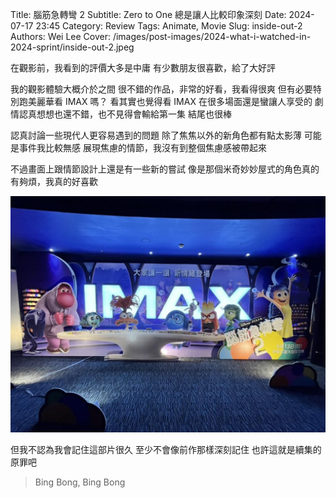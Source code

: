 Title: 腦筋急轉彎 2
Subtitle: Zero to One 總是讓人比較印象深刻
Date: 2024-07-17 23:45
Category: Review
Tags: Animate, Movie
Slug: inside-out-2
Authors: Wei Lee
Cover: /images/post-images/2024-what-i-watched-in-2024-sprint/inside-out-2.jpeg

在觀影前，我看到的評價大多是中庸
有少數朋友很喜歡，給了大好評

<!--more-->

我的觀影體驗大概介於之間
很不錯的作品，非常的好看，我看得很爽
但有必要特別跑美麗華看 IMAX 嗎？
看其實也覺得看 IMAX 在很多場面還是蠻讓人享受的
劇情認真想想也還不錯，也不見得會輸給第一集
結尾也很棒

認真討論一些現代人更容易遇到的問題
除了焦焦以外的新角色都有點太影薄
可能是事件我比較無感
展現焦慮的情節，我沒有到整個焦慮感被帶起來

不過畫面上跟情節設計上還是有一些新的嘗試
像是那個米奇妙妙屋式的角色真的有夠煩，我真的好喜歡

![inside-out-2](/images/post-images/2024-what-i-watched-in-2024-sprint/inside-out-2.jpeg)

但我不認為我會記住這部片很久
至少不會像前作那樣深刻記住
也許這就是續集的原罪吧

> Bing Bong, Bing Bong
